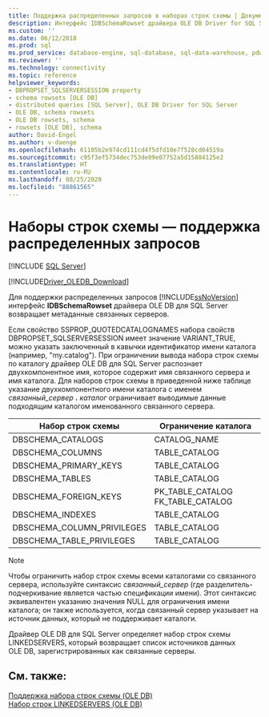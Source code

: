 ```yaml
---
title: Поддержка распределенных запросов в наборах строк схемы | Документация Майкрософт
description: Интерфейс IDBSchemaRowset драйвера OLE DB Driver for SQL Server возвращает метаданные связанных серверов, чтобы обеспечить поддержку распределенных запросов.
ms.custom: ''
ms.date: 06/12/2018
ms.prod: sql
ms.prod_service: database-engine, sql-database, sql-data-warehouse, pdw
ms.reviewer: ''
ms.technology: connectivity
ms.topic: reference
helpviewer_keywords:
- DBPROPSET_SQLSERVERSESSION property
- schema rowsets [OLE DB]
- distributed queries [SQL Server], OLE DB Driver for SQL Server
- OLE DB, schema rowsets
- OLE DB rowsets, schema
- rowsets [OLE DB], schema
author: David-Engel
ms.author: v-daenge
ms.openlocfilehash: 61105b2e974cd111cd4f5dfd10e7f528cd04519a
ms.sourcegitcommit: c95f3ef5734dec753de09e07752a5d15884125e2
ms.translationtype: HT
ms.contentlocale: ru-RU
ms.lasthandoff: 08/25/2020
ms.locfileid: "88861565"
---
```

# <a name="schema-rowsets---distributed-query-support"></a>Наборы строк схемы — поддержка распределенных запросов
[!INCLUDE [SQL Server](../../../includes/applies-to-version/sql-asdb-asdbmi-asa-pdw.md)]

[!INCLUDE[Driver_OLEDB_Download](../../../includes/driver_oledb_download.md)]

  Для поддержки распределенных запросов [!INCLUDE[ssNoVersion](../../../includes/ssnoversion-md.md)] интерфейс **IDBSchemaRowset** драйвера OLE DB для SQL Server возвращает метаданные связанных серверов.  
  
 Если свойство SSPROP_QUOTEDCATALOGNAMES набора свойств DBPROPSET_SQLSERVERSESSION имеет значение VARIANT_TRUE, можно указать заключенный в кавычки идентификатор имени каталога (например, "my.catalog"). При ограничении вывода набора строк схемы по каталогу драйвер OLE DB для SQL Server распознает двухкомпонентное имя, которое содержит имя связанного сервера и имя каталога. Для наборов строк схемы в приведенной ниже таблице указание двухкомпонентного имени каталога с именем _связанный\_сервер_ **.** _каталог_ ограничивает выводимые данные подходящим каталогом именованного связанного сервера.  
  
|Набор строк схемы|Ограничение каталога|  
|-------------------|-------------------------|  
|DBSCHEMA_CATALOGS|CATALOG_NAME|  
|DBSCHEMA_COLUMNS|TABLE_CATALOG|  
|DBSCHEMA_PRIMARY_KEYS|TABLE_CATALOG|  
|DBSCHEMA_TABLES|TABLE_CATALOG|  
|DBSCHEMA_FOREIGN_KEYS|PK_TABLE_CATALOG FK_TABLE_CATALOG|  
|DBSCHEMA_INDEXES|TABLE_CATALOG|  
|DBSCHEMA_COLUMN_PRIVILEGES|TABLE_CATALOG|  
|DBSCHEMA_TABLE_PRIVILEGES|TABLE_CATALOG|  
  
> [!NOTE]  
>  Чтобы ограничить набор строк схемы всеми каталогами со связанного сервера, используйте синтаксис *связанный_сервер* (где разделитель-подчеркивание является частью спецификации имени). Этот синтаксис эквивалентен указанию значения NULL для ограничения имени каталога; он также используется, когда связанный сервер указывает на источник данных, который не поддерживает каталоги.  
 
 Драйвер OLE DB для SQL Server определяет набор строк схемы LINKEDSERVERS, который возвращает список источников данных OLE DB, зарегистрированных как связанные серверы.  
  
## <a name="see-also"></a>См. также:  
 [Поддержка набора строк схемы &#40;OLE DB&#41;](../../oledb/ole-db/schema-rowset-support-ole-db.md)   
 [Набор строк LINKEDSERVERS (OLE DB)](../../oledb/ole-db/schema-rowsets-linkedservers-rowset.md)  
  
  
